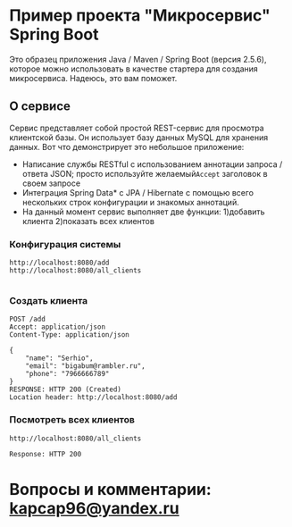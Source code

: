 # Пример проекта "Микросервис" Spring Boot
Это образец приложения Java / Maven / Spring Boot (версия 2.5.6), которое можно использовать в качестве стартера для создания микросервиса. Надеюсь, это вам поможет.
## О сервисе
Сервис представляет собой простой REST-сервис для просмотра клиентской базы. Он использует базу данных MySQL для хранения данных.
Вот что демонстрирует это небольшое приложение:
* Написание службы RESTful с использованием аннотации запроса / ответа JSON; просто используйте желаемый``Accept`` заголовок в своем запросе
* Интеграция Spring Data* с JPA / Hibernate с помощью всего нескольких строк конфигурации и знакомых аннотаций. 
* На данный момент сервис выполняет две функции: 1)добавить клиента 2)показать всех клиентов
### Конфигурация системы
```
http://localhost:8080/add
http://localhost:8080/all_clients


```
### Создать клиента

```
POST /add
Accept: application/json
Content-Type: application/json

{
    "name": "Serhio",
    "email": "bigabum@rambler.ru",
    "phone": "7966666789"
}
RESPONSE: HTTP 200 (Created)
Location header: http://localhost:8080/add
```

### Посмотреть всех клиентов

```
http://localhost:8080/all_clients

Response: HTTP 200 
```

# Вопросы и комментарии:  kapcap96@yandex.ru
